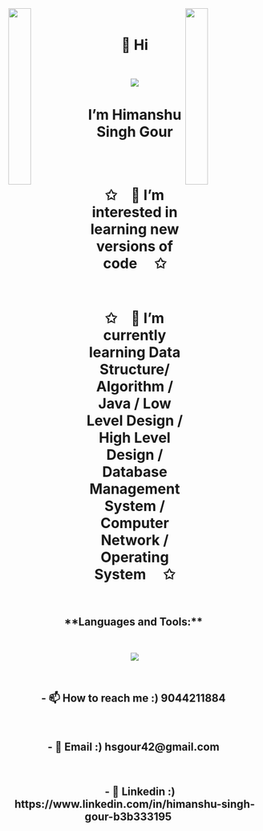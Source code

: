 <img align="left" src="https://user-images.githubusercontent.com/65187002/144930161-2f783401-8d27-4fdf-a2f7-cc0ba32f1f1f.gif" width="30%" style="display:inline;">
<img align="right" src="https://user-images.githubusercontent.com/65187002/144930161-2f783401-8d27-4fdf-a2f7-cc0ba32f1f1f.gif" width="30%" style="display:inline;">
<br>

<p align="center">
    <h1 align="center">👋 Hi</h1>
</p>
<br>
<p align="center">
    <img src="https://readme-typing-svg.herokuapp.com/?lines=Welcome+to+my+profile!;Have+a+look+around!&font=Fira%20Code&color=%23D62F79&center=true&width=280&height=50">
    <h1 align="center"> I’m Himanshu Singh Gour </h1>
</p>
<br>


<br>
<p align="center">
     <h1 align="center">✩&emsp;👀 I’m interested in learning new versions of code &emsp;✩</h1>
</p>

<br>
<p align="center">
     <h1 align="center">✩&emsp;🌱 I’m currently learning Data Structure/ Algorithm / Java / Low Level Design / High Level Design / Database Management System / Computer Network / Operating System &emsp;✩</h1>
</p>
<br>


<p align="center">
     <h2 align="center">&emsp;**Languages and Tools:** &emsp;</h2>
</p>

<br>
<p align="center">
  <a href="https://skillicons.dev">
    <img src="https://skillicons.dev/icons?i=git,github,aws,kafka,redis,elasticsearch,mongodb,mysql,java,spring boot,hibernate,maven,dotnet,react,redux,js,html,css,bootstrap,idea,postman" />
  </a>
</p>
<br>


<p align="left">
     <h2 align="center">&emsp;- 📫 How to reach me :) 9044211884 &emsp;</h2>
</p>
<br>
<p align="left">
     <h2 align="center">&emsp;- 📄 Email :) hsgour42@gmail.com &emsp;</h2>
</p>
<br>
<p align="left">
     <h2 align="center">&emsp;- 📄 Linkedin :) https://www.linkedin.com/in/himanshu-singh-gour-b3b333195 &emsp;</h2>
</p>
<br>




<!---
hsgour42/hsgour42 is a ✨ special ✨ repository because its `README.md` (this file) appears on your GitHub profile.
You can click the Preview link to take a look at your changes.
--->
